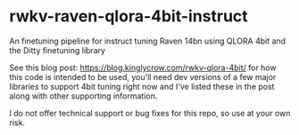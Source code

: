 # rwkv-raven-qlora-4bit-instruct
An finetuning pipeline for instruct tuning Raven 14bn using QLORA 4bit and the Ditty finetuning library

See this blog post:
https://blog.kinglycrow.com/rwkv-qlora-4bit/ for how this code is intended to be used, you'll need dev versions of a few major libraries to support 4bit tuning right now 
and I've listed these in the post along with other supporting information.

I do not offer technical support or bug fixes for this repo, so use at your own risk.
